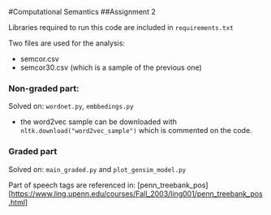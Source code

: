 #Computational Semantics
##Assignment 2 

Libraries required to run this code are included in `requirements.txt`

Two files are used for the analysis:
* semcor.csv
* semcor30.csv (which is a sample of the previous one)

### Non-graded part:
Solved on: `wordnet.py`, `embbedings.py`
* the word2vec sample can be downloaded with `nltk.download("word2vec_sample")` which is commented on the code.


### Graded part
Solved on: `main_graded.py` and `plot_gensim_model.py`

Part of speech tags are referenced in: [penn_treebank_pos][https://www.ling.upenn.edu/courses/Fall_2003/ling001/penn_treebank_pos.html]
